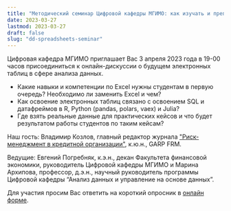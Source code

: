 ```yaml
---
title: "Методический семинар Цифровой кафедры МГИМО: как изучать и преподавать современный Excel?"
date: 2023-03-27
lastmod: 2023-03-27
draft: false
slug: "dd-spreadsheets-seminar"
---
```


Цифровая кафедра МГИМО приглашает Вас 3 апреля 2023 года в 19-00 часов присоединиться к онлайн-дискуссии о будущем электронных таблиц в сфере анализа данных.

- Какие навыки и компетенции по Excel нужны студентам в первую очередь? Необходимо ли заменить Excel и чем? 
- Как освоение электронных таблиц связано с освоением SQL и датафреймов в R, Python (pandas, polars, vaex) и Julia?
- Где взять реальные данные для практических кейсов и что будет результатом работы студентов по таким кейсам?

Наш гость: Владимир Козлов, главный редактор журнала ["Риск-менеджмент в кредитной организации"](http://www.reglament.net/bank/r/2022_4.htm), к.ю.н., GARP FRM.

Ведущие: Евгений Погребняк, к.э.н., декан Факультета финансовой экономики, руководитель Цифровой кафедры МГИМО и Марина Архипова, профессор, д.э.н., научный руководитель программы Цифровой кафедры “Анализ данных и управление на основе данных”.

Для участия просим Вас ответить на короткий опросник в [онлайн форме](https://docs.google.com/forms/d/10WLBlWLdhhuhjYExoJdwPjFjYsl-YsLC6ZqCiAjZR8Y/edit).
